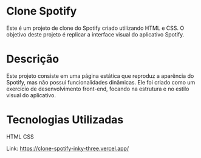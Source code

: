 # Clone Spotify
Este é um projeto de clone do Spotify criado utilizando HTML e CSS. O objetivo deste projeto é replicar a interface visual do aplicativo Spotify.

# Descrição
Este projeto consiste em uma página estática que reproduz a aparência do Spotify, mas não possui funcionalidades dinâmicas. Ele foi criado como um exercício de desenvolvimento front-end, focando na estrutura e no estilo visual do aplicativo.

# Tecnologias Utilizadas
HTML
CSS

Link: https://clone-spotify-inky-three.vercel.app/
